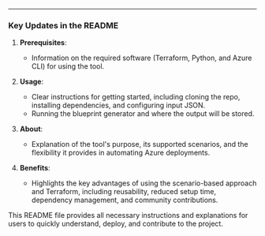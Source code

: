 
---

### Key Updates in the README

1. **Prerequisites**:
   - Information on the required software (Terraform, Python, and Azure CLI) for using the tool.

2. **Usage**:
   - Clear instructions for getting started, including cloning the repo, installing dependencies, and configuring input JSON.
   - Running the blueprint generator and where the output will be stored.

3. **About**:
   - Explanation of the tool's purpose, its supported scenarios, and the flexibility it provides in automating Azure deployments.
   
4. **Benefits**:
   - Highlights the key advantages of using the scenario-based approach and Terraform, including reusability, reduced setup time, dependency management, and community contributions.

This README file provides all necessary instructions and explanations for users to quickly understand, deploy, and contribute to the project.
